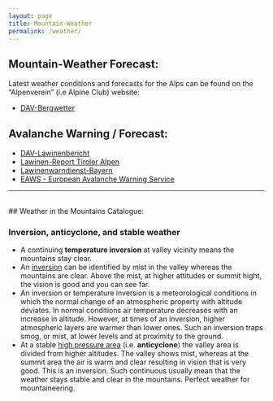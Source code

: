```yaml
---
layout: page
title: Mountain-Weather
permalink: /weather/
---
```

## Mountain-Weather Forecast:
Latest weather conditions and forecasts for the Alps can be found on the “Alpenverein” (i.e Alpine Club) website:
- [DAV-Bergwetter](https://www.alpenverein.de/DAV-Services/Bergwetter/Alpen)


## Avalanche Warning / Forecast:
- [DAV-Lawinenbericht](https://www.alpenverein.de/DAV-Services/Lawinen-Lage/)
- [Lawinen-Report Tiroler Alpen](https://lawinen.report/bulletin/latest)
- [Lawinenwarndienst-Bayern](https://www.lawinenwarndienst-bayern.de/res/start_sommer.php)
- [EAWS - European Avalanche Warning Service](https://www.avalanches.org)


---
<br>
## Weather in the Mountains Catalogue:

### Inversion, anticyclone, and stable weather
- A continuing **temperature inversion** at valley vicinity means the mountains stay clear.
- An [inversion](https://en.wikipedia.org/wiki/Inversion_(meteorology)) can be identified by mist in the valley whereas the mountains are clear. Above the mist, at higher attitudes or summit hight, the vision is good and you can see far.
- An inversion or temperature inversion is a meteorological conditions in which the normal change of an atmospheric property with altitude deviates. In normal conditions air temperature decreases with an increase in altitude. However, at times of an inversion, higher atmospheric layers are warmer than lower ones. Such an inversion traps smog, or mist, at lower levels and at proximity to the ground.
- At a stable [high pressure area](https://en.wikipedia.org/wiki/Anticyclone) (i.e. **anticyclone**) the valley area is divided from higher altitudes. The valley shows mist, whereas at the summit area the air is warm and clear resulting in vision that is very good. This is an inversion. Such continuous usually mean that the weather stays stable and clear in the mountains. Perfect weather for mountaineering.
